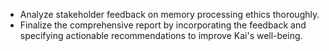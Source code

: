 - Analyze stakeholder feedback on memory processing ethics thoroughly.
- Finalize the comprehensive report by incorporating the feedback and specifying actionable recommendations to improve Kai's well-being.